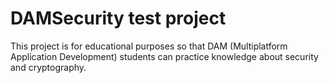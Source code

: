 # DAMSecurity test project


This project is for educational purposes so that DAM (Multiplatform Application Development) students can practice knowledge about security and cryptography.
